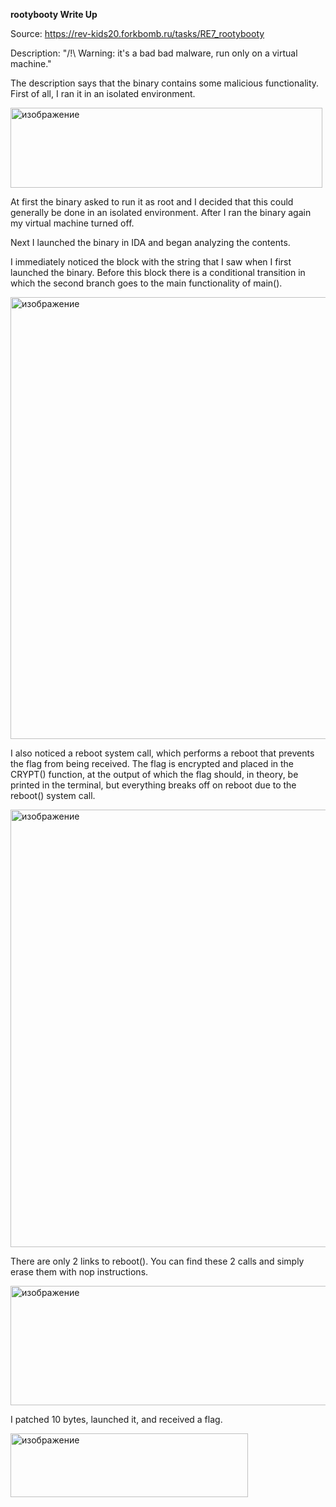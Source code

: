 **rootybooty Write Up**

Source: https://rev-kids20.forkbomb.ru/tasks/RE7_rootybooty

Description: "/!\ Warning: it's a bad bad malware, run only on a virtual machine."

The description says that the binary contains some malicious functionality. First of all, I ran it in an isolated environment.

<img width="499" height="128" alt="изображение" src="https://github.com/user-attachments/assets/cd083206-c18a-4383-b437-1a0258709d91" />

At first the binary asked to run it as root and I decided that this could generally be done in an isolated environment. After I ran the binary again my virtual machine turned off.

Next I launched the binary in IDA and began analyzing the contents.

I immediately noticed the block with the string that I saw when I first launched the binary. Before this block there is a conditional transition in which the second branch goes to the main functionality of main().

<img width="1909" height="707" alt="изображение" src="https://github.com/user-attachments/assets/b2e47876-f418-405c-b7cc-31894ce0c885" />

I also noticed a reboot system call, which performs a reboot that prevents the flag from being received. The flag is encrypted and placed in the CRYPT() function, at the output of which the flag should, in theory, be printed in the terminal, but everything breaks off on reboot due to the reboot() system call.

<img width="1514" height="700" alt="изображение" src="https://github.com/user-attachments/assets/30000894-ac2f-4b1e-b7ac-d44bae0cebb4" />

There are only 2 links to reboot(). You can find these 2 calls and simply erase them with nop instructions.

<img width="690" height="191" alt="изображение" src="https://github.com/user-attachments/assets/9451c8f9-b8e7-4b26-9af7-e79d515a1c8d" />

I patched 10 bytes, launched it, and received a flag.

<img width="380" height="102" alt="изображение" src="https://github.com/user-attachments/assets/42a4c5ab-7a7d-479f-8e2c-5b0d21b7615c" />
